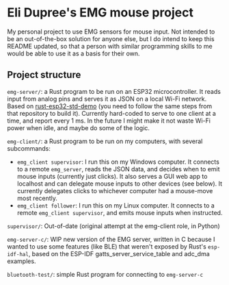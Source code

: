 # Eli Dupree's EMG mouse project

My personal project to use EMG sensors for mouse input. Not intended to be an out-of-the-box solution for anyone else, but I do intend to keep this README updated, so that a person with similar programming skills to me would be able to use it as a basis for their own.

## Project structure

`emg-server/`: a Rust program to be run on an ESP32 microcontroller. It reads input from analog pins and serves it as JSON on a local Wi-Fi network. Based on [rust-esp32-std-demo](https://github.com/ivmarkov/rust-esp32-std-demo/) (you need to follow the same steps from that repository to build it). Currently hard-coded to serve to one client at a time, and report every 1 ms. In the future I might make it not waste Wi-Fi power when idle, and maybe do some of the logic.

`emg-client/`: a Rust program to be run on my computers, with several subcommands:
* `emg_client supervisor`: I run this on my Windows computer. It connects to a remote `emg_server`, reads the JSON data, and decides when to emit mouse inputs (currently just clicks). It also serves a GUI web app to localhost and can delegate mouse inputs to other devices (see below). It currently delegates clicks to whichever computer had a mouse-move most recently.
* `emg_client follower`: I run this on my Linux computer. It connects to a remote `emg_client supervisor`, and emits mouse inputs when instructed.

`supervisor/`: Out-of-date (original attempt at the emg-client role, in Python)

`emg-server-c/`: WIP new version of the EMG server, written in C because I wanted to use some features (like BLE) that weren't exposed by Rust's `esp-idf-hal`, based on the ESP-IDF gatts_server_service_table and adc_dma examples.

`bluetooth-test/`: simple Rust program for connecting to `emg-server-c`
